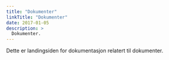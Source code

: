 ```yaml
---
title: "Dokumenter"
linkTitle: "Dokumenter"
date: 2017-01-05
description: >
  Dokumenter.
---
```


Dette er landingsiden for dokumentasjon relatert til dokumenter.
